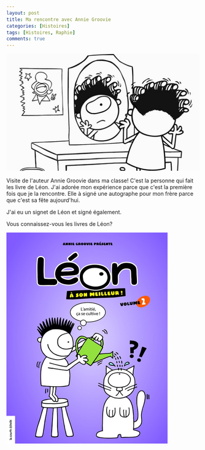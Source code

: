 ```yaml
---
layout: post
title: Ma rencontre avec Annie Groovie
categories: [Histoires]
tags: [Histoires, Raphie]
comments: true
---
```


![Leon](/images/leon-1.png "Leon")


Visite de l'auteur Annie Groovie dans ma classe! C'est la personne qui fait les livre de Léon. J'ai adorée mon expérience parce que c'est la première fois que je la rencontre. Elle à signé une autographe pour mon frère parce que c'est sa fête aujourd'hui.

J'ai eu un signet de Léon et signé également.

Vous connaissez-vous les livres de Léon?

![Leon](/images/annie-groovie-leon.jpg "Leon")

